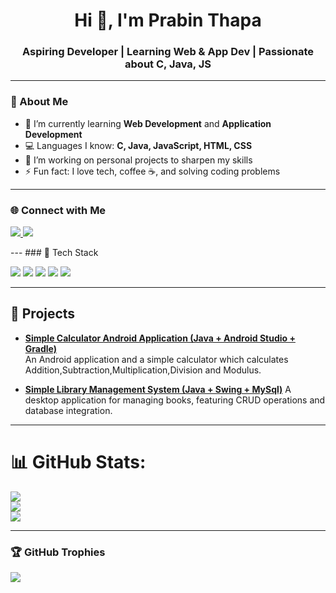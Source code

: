 <h1 align="center">Hi 👋, I'm Prabin Thapa</h1>
<h3 align="center">Aspiring Developer | Learning Web & App Dev | Passionate about C, Java, JS</h3> 

---

### 🧠 About Me
- 🌱 I’m currently learning **Web Development** and **Application Development** 
- 💻 Languages I know: **C, Java, JavaScript, HTML, CSS** 
- 🔭 I’m working on personal projects to sharpen my skills 
- ⚡ Fun fact: I love tech, coffee ☕, and solving coding problems

---   
### 🌐 Connect with Me 
<p align="left"> 
  <a href="https://www.facebook.com/share/18sbxsq29n/" target="_blank">
    <img src="https://img.shields.io/badge/FaceBook-0077B5?style=for-the-badge&logo=facebook&logoColor=white"/>
  </a>
  
  <a href="prth_bca2080@lict.edu.np">
    <img src="https://img.shields.io/badge/Gmail-D14836?style=for-the-badge&logo=gmail&logoColor=white"/>
  </a>
</p>
---
### 🚀 Tech Stack
<p align="left">
  <img src="https://img.shields.io/badge/C-00599C?style=for-the-badge&logo=c&logoColor=white"/>
  <img src="https://img.shields.io/badge/Java-ED8B00?style=for-the-badge&logo=java&logoColor=white"/>
  <img src="https://img.shields.io/badge/JavaScript-F7DF1E?style=for-the-badge&logo=javascript&logoColor=black"/>
  <img src="https://img.shields.io/badge/HTML5-E34F26?style=for-the-badge&logo=html5&logoColor=white"/>
  <img src="https://img.shields.io/badge/CSS3-1572B6?style=for-the-badge&logo=css3&logoColor=white"/>
</p>

---

## 🚀 Projects

- **[Simple Calculator Android  Application (Java + Android Studio + Gradle)](https://github.com/Prabinthapadev21/Calculator_App)**  
  An Android application and a simple calculator which calculates Addition,Subtraction,Multiplication,Division and Modulus.

- **[Simple Library Management System (Java + Swing + MySql)](https://github.com/Prabinthapadev21/Java_Exam_Oriented_Questions/tree/main/LMS)**
A desktop application for managing books, featuring CRUD operations and database integration.
---

# 📊 GitHub Stats:
![](https://github-readme-stats.vercel.app/api?username=Prabinthapadev21&theme=holi&hide_border=false&include_all_commits=false&count_private=false)<br/>
![](https://nirzak-streak-stats.vercel.app/?user=Prabinthapadev21&theme=holi&hide_border=false)<br/>
![](https://github-readme-stats.vercel.app/api/top-langs/?username=Prabinthapadev21&theme=holi&hide_border=false&include_all_commits=false&count_private=false&layout=compact)
 
---
### 🏆 GitHub Trophies
![](https://github-profile-trophy.vercel.app/?username=Prabinthapadev21&theme=radical&no-frame=false&no-bg=true&margin-w=4)

